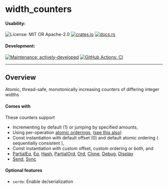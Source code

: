 <!-- cargo-sync-rdme title [[ -->
# width_counters
<!-- cargo-sync-rdme ]] -->

#### Usability:
<!-- cargo-sync-rdme badge:usability [[ -->
![License: MIT OR Apache-2.0](https://img.shields.io/crates/l/width_counters.svg?style=for-the-badge)
[![crates.io](https://img.shields.io/crates/v/width_counters.svg?logo=rust&style=for-the-badge)](https://crates.io/crates/width_counters)
[![docs.rs](https://img.shields.io/docsrs/width_counters.svg?logo=docs.rs&style=for-the-badge)](https://docs.rs/width_counters)
<!-- cargo-sync-rdme ]] -->
#### Development:
<!-- cargo-sync-rdme badge:development [[ -->
[![Maintenance: actively-developed](https://img.shields.io/badge/maintenance-actively--developed-brightgreen.svg?style=for-the-badge)](https://doc.rust-lang.org/cargo/reference/manifest.html#the-badges-section)
[![GitHub Actions: CI](https://img.shields.io/github/actions/workflow/status/anwarhahjjeffersongeorge/width_counters/ci.yml.svg?label=CI&logo=github&style=for-the-badge)](https://github.com/anwarhahjjeffersongeorge/width_counters/actions/workflows/ci.yml)
<!-- cargo-sync-rdme ]] -->

---
## Overview
<!-- cargo-sync-rdme rustdoc [[ -->
Atomic, thread-safe, monotonically increasing counters of differing integer widths

#### Comes with

These counters support

* Incrementing by default (1) or jumping by specified amounts,
* Using per-operation [atomic orderings](https://doc.rust-lang.org/nightly/core/sync/atomic/enum.Ordering.html), ([see this also](https://en.cppreference.com/w/c/atomic/memory_order))
* Const instantiation with default offset (0) and default atomic ordering ( sequentially consistent ),
* Const instantiation with custom offset, custom ordering or both, and
* [PartialEq](https://doc.rust-lang.org/nightly/core/cmp/trait.PartialEq.html), [Eq](https://doc.rust-lang.org/nightly/core/cmp/trait.Eq.html), [Hash](https://doc.rust-lang.org/nightly/core/hash/trait.Hash.html), [PartialOrd](https://doc.rust-lang.org/nightly/core/cmp/trait.PartialOrd.html), [Ord](https://doc.rust-lang.org/nightly/core/cmp/trait.Ord.html), [Clone](https://doc.rust-lang.org/nightly/core/clone/trait.Clone.html), [Debug](https://doc.rust-lang.org/nightly/core/fmt/trait.Debug.html), [Display](https://doc.rust-lang.org/nightly/core/fmt/trait.Display.html)
* [Send](https://doc.rust-lang.org/nightly/core/marker/trait.Send.html), [Sync](https://doc.rust-lang.org/nightly/core/marker/trait.Sync.html)

#### Optional features

* `serde`: Enable de/serialization
<!-- cargo-sync-rdme ]] -->
